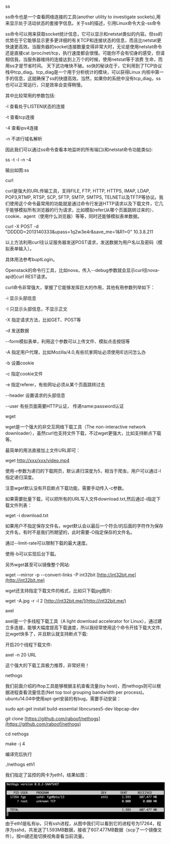 ss

ss命令也是一个查看网络连接的工具\(another utility to investigate sockets\),用来显示处于活动状态的套接字信息。关于ss的描述，引用Linux命令大全-ss命令

ss命令可以用来获取socket统计信息，它可以显示和netstat类似的内容。但ss的优势在于它能够显示更多更详细的有关TCP和连接状态的信息，而且比netstat更快速更高效。当服务器的socket连接数量变得非常大时，无论是使用netstat命令还是直接cat /proc/net/tcp，执行速度都会很慢。可能你不会有切身的感受，但请相信我，当服务器维持的连接达到上万个的时候，使用netstat等于浪费 生命，而用ss才是节省时间。 天下武功唯快不破。ss快的秘诀在于，它利用到了TCP协议栈中tcp\_diag。tcp\_diag是一个用于分析统计的模块，可以获得Linux 内核中第一手的信息，这就确保了ss的快捷高效。当然，如果你的系统中没有tcp\_diag，ss也可以正常运行，只是效率会变得稍慢。

其中比较常用的参数包括:

-l 查看处于LISTEN状态的连接

-t 查看tcp连接

-4 查看ipv4连接

-n 不进行域名解析

因此我们可以通过ss命令查看本地监听的所有端口\(和netstat命令功能类似\):

ss  -t -l -n -4

输出如图:ss

curl

curl是强大的URL传输工具，支持FILE, FTP, HTTP, HTTPS, IMAP, LDAP, POP3,RTMP, RTSP, SCP, SFTP, SMTP, SMTPS, TELNET以及TFTP等协议。我们使用这个命令最常用的功能就是通过命令行发送HTTP请求以及下载文件，它几乎能够模拟所有浏览器的行为请求，比如模拟refer\(从哪个页面跳转过来的）、cookie、agent（使用什么浏览器）等等，同时还能够模拟表单数据。

curl -X POST -d "DDDDD=2013140333&upass=1q2w3e4r&save\_me=1&R1=0" 10.3.8.211

以上方法利用curl往认证服务器发送POST请求，发送数据为用户名以及密码（模拟表单输入）。

具体用法参考buptLogin。

Openstack的命令行工具，比如nova，传入--debug参数就会显示curl往nova-api的curl REST请求。

curl命令非常强大，掌握了它能够发挥巨大的作用，其他有用参数列举如下：

-i 显示头部信息

-I 只显示头部信息，不显示正文

-X 指定请求方法，比如GET、POST等

-d 发送数据

--form模拟表单，利用这个参数可以上传文件、模拟点击按钮等

-A 指定用户代理，比如Mozilla/4.0,有些坑爹网址必须使用IE访问怎么办

-b 设置cookie

-c 指定cookie文件

-e 指定referer，有些网址必须从某个页面跳转过去

--header 设置请求的头部信息

--user 有些页面需要HTTP认证， 传递name:password认证

wget

wget是一个强大的非交互网络下载工具（The non-interactive network downloader），虽然curl也支持文件下载，不过wget更强大，比如支持断点下载等。

最简单的用法直接加上文件URL即可：

wget [http://xxx/xxx/video.mp4](http://xxx/xxx/video.mp4)

使用-r参数为递归的下载网页，默认递归深度为5，相当于爬虫，用户可以通过-l指定递归深度。

注意wget默认没有开启断点下载功能，需要手动传入-c参数。

如果需要批量下载，可以把所有的URL写入文件download.txt,然后通过-i指定下载文件列表：

wget -i download.txt

如果用户不指定保存文件名，wget默认会以最后一个符合/的后面的字符作为保存文件名，有时不是我们所期望的，此时需要-O指定保存的文件名。

通过--limit-rate可以限制下载的最大速度。

使用-b可以实现后台下载。

另外wget甚至可以镜像整个网站:

wget --mirror -p --convert-links -P int32bit [http://int32bit.me](http://int32bit.me)

wget还支持指定下载文件的格式，比如只下载jpg图片:

wget -A.jpg -r -l 2 [http://int32bit.me/](http://int32bit.me/)

axel

axel是一个多线程下载工具（A light download accelerator for Linux），通过建立多连接，能够大幅度提高下载速度，所以我经常使用这个命令开挂下载大文件，比wget快多了，并且默认就支持断点下载:

开启20个线程下载文件:

axel -n 20 URL

这个强大的下载工具极力推荐，非常好用！

nethogs

我们前面介绍的iftop工具能够根据主机查看流量\(by host\)，而nethogs则可以根据进程查看流量信息\(Net top tool grouping bandwidth per process\)。ubuntu14.04中使用apt-get安装的有bug，需要手动安装：

sudo apt-get install build-essential libncurses5-dev libpcap-dev

git clone [https://github.com/raboof/nethogs](https://github.com/raboof/nethogs)

cd nethogs

make -j 4

编译完后执行

./nethogs eth1

我们指定了监控的网卡为eth1，结果如图：

![](/assets/importss.png)由于eth1是私有ip，只有ssh进程，从图中我们可以看到它的进程号为17264，程序为sshd，共发送了1.593MB数据，接收了607.477MB数据（scp了一个镜像文件）。按m键还能切换视角查看当前流量。

